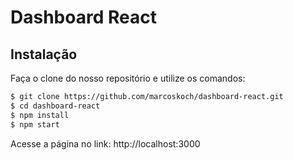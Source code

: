 # Dashboard React

## Instalação

Faça o clone do nosso repositório e utilize os comandos:

```sh
$ git clone https://github.com/marcoskoch/dashboard-react.git
$ cd dashboard-react
$ npm install
$ npm start
```

Acesse a página no link: http://localhost:3000